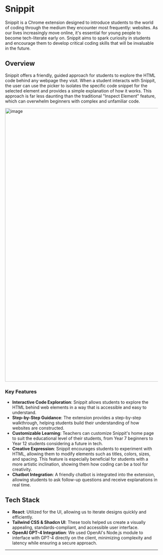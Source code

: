 # Snippit

Snippit is a Chrome extension designed to introduce students to the world of coding through the medium they encounter most frequently: websites. As our lives increasingly move online, it's essential for young people to become tech-literate early on. Snippit aims to spark curiosity in students and encourage them to develop critical coding skills that will be invaluable in the future.

## Overview

Snippit offers a friendly, guided approach for students to explore the HTML code behind any webpage they visit. When a student interacts with Snippit, the user can use the picker to isolates the specific code snippet for the selected element and provides a simple explanation of how it works. This approach is far less daunting than the traditional "Inspect Element" feature, which can overwhelm beginners with complex and unfamiliar code.

<img width="900" alt="image" src="https://github.com/user-attachments/assets/05fd7a11-76b9-441b-9dc1-b3da85b08b53">



### Key Features
- **Interactive Code Exploration**: Snippit allows students to explore the HTML behind web elements in a way that is accessible and easy to understand.
- **Step-by-Step Guidance**: The extension provides a step-by-step walkthrough, helping students build their understanding of how websites are constructed.
- **Customizable Learning**: Teachers can customize Snippit's home page to suit the educational level of their students, from Year 7 beginners to Year 12 students considering a future in tech.
- **Creative Expression**: Snippit encourages students to experiment with HTML, allowing them to modify elements such as titles, colors, sizes, and spacing. This feature is especially beneficial for students with a more artistic inclination, showing them how coding can be a tool for creativity.
- **Chatbot Integration**: A friendly chatbot is integrated into the extension, allowing students to ask follow-up questions and receive explanations in real time.


## Tech Stack

- **React**: Utilized for the UI, allowing us to iterate designs quickly and efficiently.
- **Tailwind CSS & Shadcn UI**: These tools helped us create a visually appealing, standards-compliant, and accessible user interface.
- **OpenAI GPT-4 Integration**: We used OpenAI's Node.js module to interface with GPT-4 directly on the client, minimizing complexity and latency while ensuring a secure approach.

---
